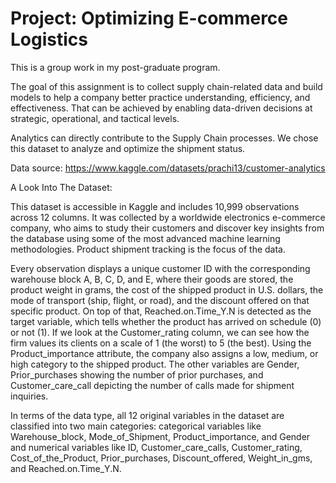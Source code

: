 # Project: Optimizing E-commerce Logistics
This is a group work in my post-graduate program.

The goal of this assignment is to collect supply chain-related data and build models to help a company better practice understanding, efficiency, and effectiveness. That can be achieved by enabling data-driven decisions at strategic, operational, and tactical levels. 

Analytics can directly contribute to the Supply Chain processes. We chose this dataset to analyze and optimize the shipment status. 

Data source: https://www.kaggle.com/datasets/prachi13/customer-analytics

A Look Into The Dataset:

This dataset is accessible in Kaggle and includes 10,999 observations across 12 columns.
It was collected by a worldwide electronics e-commerce company, who aims to study their
customers and discover key insights from the database using some of the most advanced machine
learning methodologies. Product shipment tracking is the focus of the data.

Every observation displays a unique customer ID with the corresponding warehouse
block A, B, C, D, and E, where their goods are stored, the product weight in grams, the cost of
the shipped product in U.S. dollars, the mode of transport (ship, flight, or road), and the discount
offered on that specific product. On top of that, Reached.on.Time_Y.N is detected as the target
variable, which tells whether the product has arrived on schedule (0) or not (1). If we look at the
Customer_rating column, we can see how the firm values its clients on a scale of 1 (the worst) to
5 (the best). Using the Product_importance attribute, the company also assigns a low, medium, or
high category to the shipped product. The other variables are Gender, Prior_purchases showing
the number of prior purchases, and Customer_care_call depicting the number of calls made for
shipment inquiries.

In terms of the data type, all 12 original variables in the dataset are classified into two
main categories: categorical variables like Warehouse_block, Mode_of_Shipment,
Product_importance, and Gender and numerical variables like ID, Customer_care_calls,
Customer_rating, Cost_of_the_Product, Prior_purchases, Discount_offered, Weight_in_gms, and
Reached.on.Time_Y.N.
